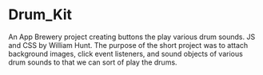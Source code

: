 # Drum_Kit
An App Brewery project creating buttons the play various drum sounds. JS and CSS by William Hunt. The purpose of the short project 
was to attach background images, click event listeners, and sound objects of various drum sounds to that we can sort of play the drums. 
